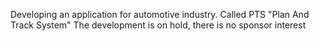 ﻿Developing an application for automotive industry. Called PTS "Plan And Track System"
 The development is on hold, there is no sponsor interest
